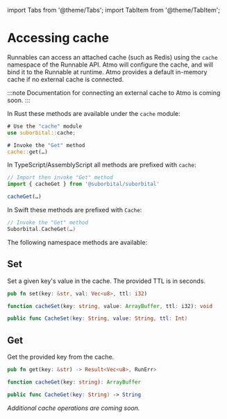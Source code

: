import Tabs from '@theme/Tabs';
import TabItem from '@theme/TabItem';


# Accessing cache

Runnables can access an attached cache (such as Redis) using the `cache` namespace of the Runnable API. Atmo will configure the cache, and will bind it to the Runnable at runtime. Atmo provides a default in-memory cache if no external cache is connected.

:::note
Documentation for connecting an external cache to Atmo is coming soon.
:::


<Tabs groupId="reactr-language">

<TabItem value="rust" label="Rust">

In Rust these methods are available under the `cache` module:

```rust
# Use the "cache" module
use suborbital::cache;

# Invoke the "Get" method
cache::get(…)
```

</TabItem>

<TabItem value="assemblyscript" label="AssemblyScript 🧪">

In TypeScript/AssemblyScript all methods are prefixed with `cache`:

```typescript
// Import then invoke "Get" method
import { cacheGet } from '@suborbital/suborbital'

cacheGet(…)
```

</TabItem>

<TabItem value="swift" label="Swift 🧪">

In Swift these methods are prefixed with `Cache`:

```swift
// Invoke the "Get" method
Suborbital.CacheGet(…)
```

</TabItem>

</Tabs>

The following namespace methods are available:


## Set

Set a given key's value in the cache. The provided TTL is in seconds.

<Tabs groupId="reactr-language">

<TabItem value="rust" label="Rust">

  ```rust
  pub fn set(key: &str, val: Vec<u8>, ttl: i32)
  ```

</TabItem>

<TabItem value="assemblyscript" label="AssemblyScript 🧪">

  ```typescript
  function cacheSet(key: string, value: ArrayBuffer, ttl: i32): void
  ```

</TabItem>

<TabItem value="swift" label="Swift 🧪">

  ```swift
  public func CacheSet(key: String, value: String, ttl: Int)
  ```

</TabItem>

</Tabs>


## Get

Get the provided key from the cache.

<Tabs groupId="reactr-language">

<TabItem value="rust" label="Rust">

  ```rust
  pub fn get(key: &str) -> Result<Vec<u8>, RunErr>
  ```

</TabItem>

<TabItem value="assemblyscript" label="AssemblyScript 🧪">

  ```typescript
  function cacheGet(key: string): ArrayBuffer
  ```

</TabItem>

<TabItem value="swift" label="Swift 🧪">

  ```swift
  public func CacheGet(key: String) -> String
  ```

</TabItem>

</Tabs>

*Additional cache operations are coming soon.*

